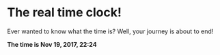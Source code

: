 # The real time clock!

Ever wanted to know what the time is? Well, your journey is about to end!

**The time is Nov 19, 2017, 22:24**